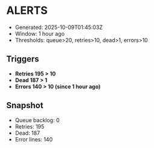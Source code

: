 # ALERTS

- Generated: 2025-10-09T01:45:03Z
- Window: 1 hour ago
- Thresholds: queue>20, retries>10, dead>1, errors>10

## Triggers
- **Retries 195 > 10**
- **Dead 187 > 1**
- **Errors 140 > 10 (since 1 hour ago)**

## Snapshot
- Queue backlog: 0
- Retries: 195
- Dead: 187
- Error lines: 140
